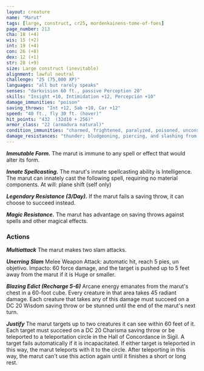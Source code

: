 ```yaml
---
layout: creature
name: "Marut"
tags: [large, construct, cr25, mordenkainens-tome-of-foes]
page_number: 213
cha: 18 (+4)
wis: 15 (+2)
int: 19 (+4)
con: 26 (+8)
dex: 12 (+1)
str: 28 (+9)
size: Large construct (inevitable)
alignment: lawful neutral
challenge: "25 (75,000 XP)"
languages: "all but rarely speaks"
senses: "darkvision 60 ft., passive Perception 20"
skills: "Insight +10, Intimidation +12, Percepción +10"
damage_immunities: "poison"
saving_throws: "Int +12, Sab +10, Car +12"
speed: "40 ft., fly 30 ft. (hover)"
hit_points: "432  (32d10 + 256)"
armor_class: "22 (armadura natural)"
condition_immunities: "charmed, frightened, paralyzed, poisoned, unconscious"
damage_resistances: "thunder; bludgeoning, piercing, and slashing from nonmagical attacks"
---
```


***Immutable Form.*** The marut is immune to any spell or effect that would alter its form.

***Innate Spellcasting.*** The marut's innate spellcasting ability is Intelligence. The marut can innately cast the following spell, requiring no material components.
At will: plane shift (self only)

***Legendary Resistance (3/Day).*** If the marut fails a saving throw, it can choose to succeed instead.

***Magic Resistance.*** The marut has advantage on saving throws against spells and other magical effects.

### Actions

***Multiattack*** The marut makes two slam attacks.

***Unerring Slam*** Melee Weapon Attack: automatic hit, reach 5 pies, un objetivo. Impacto: 60 force damage, and the target is pushed up to 5 feet away from the marut if it is Huge or smaller.

***Blazing Edict (Recharge 5-6)*** Arcane energy emanates from the marut's chest in a 60-foot cube. Every creature in that area takes 45 radiant damage. Each creature that takes any of this damage must succeed on a DC 20 Wisdom saving throw or be stunned until the end of the marut's next turn.

***Justify*** The marut targets up to two creatures it can see within 60 feet of it. Each target must succeed on a DC 20 Charisma saving throw or be teleported to a teleportation circle in the Hall of Concordance in Sigil. A target fails automatically if it is incapacitated. If either target is teleported in this way, the marut teleports with it to the circle.
After teleporting in this way, the marut can't use this action again until it finishes a short or long rest.